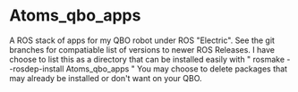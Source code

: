 Atoms_qbo_apps
==============

A ROS stack of apps for my QBO robot under ROS "Electric". See the git branches for compatiable list of versions to newer ROS Releases. I have choose to list this as a directory that can be installed easily with  " rosmake --rosdep-install Atoms_qbo_apps " You may choose to delete packages that may already be installed or don't want on your QBO.

